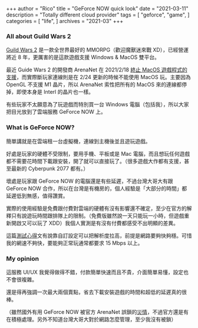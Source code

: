 +++
author = "Rico"
title = "GeForce NOW quick look"
date = "2021-03-11"
description = "Totally different cloud provider"
tags = [
    "geforce",
    "game",
]
categories = [
    "life",
]
archives = "2021-03"
+++

### All about Guild Wars 2

[Guild Wars 2](https://www.guildwars2.com/) 是一款全世界最好的 MMORPG（歡迎魔獸迷來戰 XD），已經營運將近 8 年，更厲害的是這款遊戲支援 Windows & MacOS 雙平台。

最近 Guide Wars 2 的開發商 ArenaNet 在 2021/2/18 [終止 MacOS 遊戲程式的支援](https://en-forum.guildwars2.com/discussion/121605/an-update-on-mac-support-for-guild-wars-2)，而實際斷玩家連線則是在 2/24 更新的時候不能使用 MacOS 玩。主要因為 OpenGL 不支援 M1 晶片，所以 ArenaNet 索性把所有的 MacOS 來的連線都停掉，即使本身是 Interl 的晶片也一樣。

有些玩家不太願意為了玩遊戲而特別買一台 Windows 電腦（包括我），所以大家把目光放到了雲端服務 GeForce NOW 上。

### What is GeForce NOW?

簡單講就是在雲端租一台虛擬機，連線到主機後並且遊玩遊戲。

好處是玩家的硬體不受限制，要用手機、平板或是 Mac 電腦，而且想玩任何遊戲都不需要花時間下載跟安裝，開了就可以直接玩了。（很多遊戲大作都有支援，甚至最新的 Cyberpunk 2077 都有。）

壞處是玩家跟 GeForce NOW 的電腦還是有些延遲，不過台灣大哥大有跟 GeForce NOW 合作，所以在台灣是有機房的，個人經驗是「大部分的時間」都延遲低到無感，值得讚賞。

實際的使用經驗是免費跟付費對雲端的硬體有沒有影響還不確定，至少在官方的解釋只有說遊玩時間跟排隊上的限制。（免費版雖然說一天只能玩一小時，但遊戲重新開啟又可以玩了 XDD）我個人實測是有沒有付費都感受不出明顯的差異。

這篇[測試心得](https://forum.gamer.com.tw/C.php?bsn=60599&snA=31347)文有說靠自訂設定可以把解析度拉高，前提是網路要夠快夠穩。可惜我的網速不夠快，要能夠正常玩通常都要求 15 Mbps 以上。

### My opinion

這服務 UI/UX 我覺得做得不錯，付款簡單快速而且不貴，介面簡單易懂，設定也不會很複雜。

還是得再強調一次最大兩個賣點，省去下載安裝遊戲的時間和超低的延遲真的很棒。

（雖然國外有用 GeForce NOW 被官方 ArenaNet 誤鎖的[災情](https://en-forum.guildwars2.com/discussion/124678/information-about-erroneous-account-suspensions)，不過官方還是有在積極處理。另外不知道台灣大哥大對於網路怎麼管理，至少我沒有被鎖）
